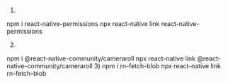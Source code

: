 1)
npm i react-native-permissions
npx react-native link react-native-permissions

2) 
npm i @react-native-community/cameraroll 
npx react-native link @react-native-community/cameraroll
3)
npm i rn-fetch-blob
npx react-native link rn-fetch-blob